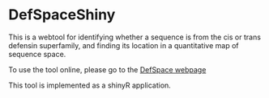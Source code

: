# DefSpaceShiny

This is a webtool for identifying whether a sequence is from the cis or trans defensin superfamily, and finding its location in a quantitative map of sequence space.

To use the tool online, please go to the [DefSpace webpage](https://ts404.shinyapps.io/DefSpaceShiny)

This tool is implemented as a shinyR application.
